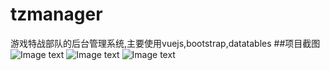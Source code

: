 # tzmanager
游戏特战部队的后台管理系统,主要使用vuejs,bootstrap,datatables
##项目截图
![Image text](https://github.com/yueqjGithub/tzmanager/img-floader/049e92a12850e5449a4ca90f8763d2c3.png)
![Image text](https://github.com/yueqjGithub/tzmanager/img-floader/6050fc12da4f3e438d841031512b84bd.png)
![Image text](https://github.com/yueqjGithub/tzmanager/img-floader/bf8142eb9fb2f0438b53149101e8747a.png)

      
